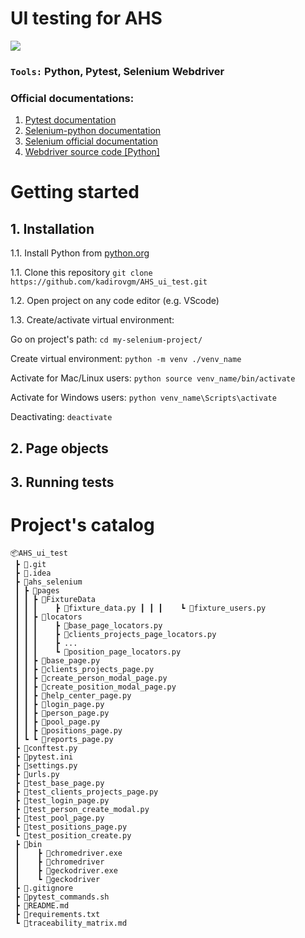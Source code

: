 # UI testing for AHS

![](https://c.tenor.com/7FNVoy6XUd8AAAAM/mr-bean-jumping.gif)

### `Tools:` Python, Pytest, Selenium Webdriver
### Official documentations:
1. [Pytest documentation](https://docs.pytest.org/en/6.2.x/getting-started.html)
2. [Selenium-python documentation](https://selenium-python.readthedocs.io/getting-started.html)
3. [Selenium official documentation](https://www.selenium.dev/documentation/)
4. [Webdriver source code [Python]](https://www.selenium.dev/selenium/docs/api/py/api.html)

# Getting started
## 1. Installation
1.1. Install Python from [python.org](https://www.python.org/downloads/)

1.1. Clone this repository
`git clone https://github.com/kadirovgm/AHS_ui_test.git`

1.2. Open project on any code editor (e.g. VScode)

1.3. Create/activate virtual environment:

Go on project's path: `cd my-selenium-project/`

Create virtual environment: `python -m venv ./venv_name`

Activate for Mac/Linux users: `python source venv_name/bin/activate`

Activate for Windows users: `python venv_name\Scripts\activate`

Deactivating: `deactivate`

## 2. Page objects
## 3. Running tests

# Project's catalog
```
📦AHS_ui_test
 ┣ 📂.git
 ┣ 📂.idea
 ┣ 📂ahs_selenium
 ┃ ┣ 📂pages
 ┃ ┃ ┣ 📂FixtureData
 ┃ ┃ ┃    ┣ 📜fixture_data.py ┃ ┃ ┃    ┗ 📜fixture_users.py
 ┃ ┃ ┣ 📂locators
 ┃ ┃ ┃    ┣ 📜base_page_locators.py
 ┃ ┃ ┃    ┣ 📜clients_projects_page_locators.py
 ┃ ┃ ┃    ┣ ...
 ┃ ┃ ┃    ┗ 📜position_page_locators.py
 ┃ ┃ ┣ 📜base_page.py
 ┃ ┃ ┣ 📜clients_projects_page.py
 ┃ ┃ ┣ 📜create_person_modal_page.py
 ┃ ┃ ┣ 📜create_position_modal_page.py
 ┃ ┃ ┣ 📜help_center_page.py
 ┃ ┃ ┣ 📜login_page.py
 ┃ ┃ ┣ 📜person_page.py
 ┃ ┃ ┣ 📜pool_page.py
 ┃ ┃ ┣ 📜positions_page.py
 ┃ ┗ ┗ 📜reports_page.py
 ┣ 📜conftest.py
 ┣ 📜pytest.ini
 ┣ 📜settings.py
 ┣ 📜urls.py
 ┣ 📜test_base_page.py
 ┣ 📜test_clients_projects_page.py
 ┣ 📜test_login_page.py
 ┣ 📜test_person_create_modal.py
 ┣ 📜test_pool_page.py
 ┣ 📜test_positions_page.py
 ┗ 📜test_position_create.py
 ┣ 📂bin
 ┃    ┣ 📜chromedriver.exe
 ┃    ┣ 📜chromedriver
 ┃    ┣ 📜geckodriver.exe
 ┃    ┗ 📜geckodriver
 ┣ 📜.gitignore
 ┣ 📜pytest_commands.sh
 ┣ 📜README.md
 ┣ 📜requirements.txt
 ┗ 📜traceability_matrix.md
```